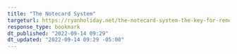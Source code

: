 ```yaml
---
title: "The Notecard System"
targeturl: https://ryanholiday.net/the-notecard-system-the-key-for-remembering-organizing-and-using-everything-you-read/
response_type: bookmark
dt_published: "2022-09-14 09:29"
dt_updated: "2022-09-14 09:29 -05:00"
---
```

